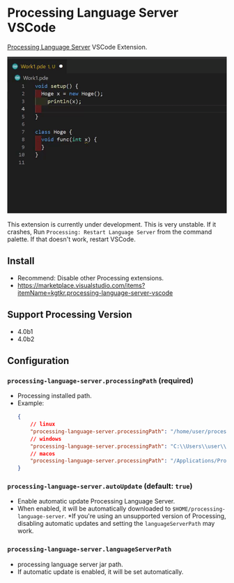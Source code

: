 # Processing Language Server VSCode
[Processing Language Server](https://github.com/kgtkr/processing-language-server-vscode) VSCode Extension.

![screenshot](screenshot.gif)

This extension is currently under development. This is very unstable. If it crashes, Run `Processing: Restart Language Server` from the command palette. If that doesn't work, restart VSCode.

## Install
* Recommend: Disable other Processing extensions.
* https://marketplace.visualstudio.com/items?itemName=kgtkr.processing-language-server-vscode

## Support Processing Version
* 4.0b1
* 4.0b2

## Configuration
### `processing-language-server.processingPath` (required)
* Processing installed path.
* Example:
    ```json
    {
        // linux
        "processing-language-server.processingPath": "/home/user/processing-4.0b2",
        // windows
        "processing-language-server.processingPath": "C:\\Users\\user\\processing-4.0b2",
        // macos
        "processing-language-server.processingPath": "/Applications/Processing.app"
    }
    ```

### `processing-language-server.autoUpdate` (default: `true`)
* Enable automatic update Processing Language Server.
* When enabled, it will be automatically downloaded to `$HOME/processing-language-server`.
*If you're using an unsupported version of Processing, disabling automatic updates and setting the `languageServerPath` may work.

### `processing-language-server.languageServerPath`
* processing language server jar path.
* If automatic update is enabled, it will be set automatically.
